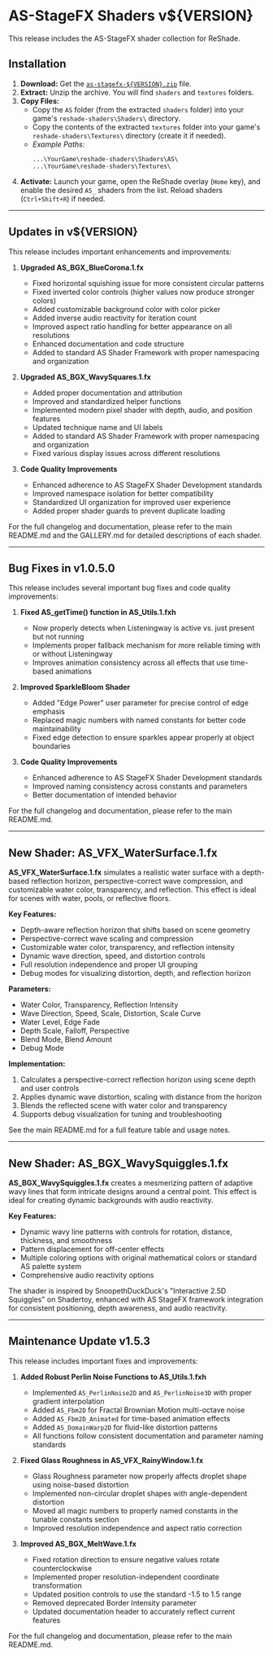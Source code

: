 # AS-StageFX Shaders v${VERSION}

This release includes the AS-StageFX shader collection for ReShade.

## Installation

1.  **Download:** Get the [`as-stagefx-${VERSION}.zip`](https://github.com/LeonAquitaine/as-stagefx/releases/download/${VERSION}/as-stagefx-${VERSION}.zip) file.
2.  **Extract:** Unzip the archive. You will find `shaders` and `textures` folders.
3.  **Copy Files:**
    *   Copy the `AS` folder (from the extracted `shaders` folder) into your game's `reshade-shaders\Shaders\` directory.
    *   Copy the contents of the extracted `textures` folder into your game's `reshade-shaders\Textures\` directory (create it if needed).
    *   *Example Paths:*
        ```
        ...\YourGame\reshade-shaders\Shaders\AS\
        ...\YourGame\reshade-shaders\Textures\
        ```
4.  **Activate:** Launch your game, open the ReShade overlay (`Home` key), and enable the desired `AS_` shaders from the list. Reload shaders (`Ctrl+Shift+R`) if needed.

---

## Updates in v${VERSION}

This release includes important enhancements and improvements:

1. **Upgraded AS_BGX_BlueCorona.1.fx**
   - Fixed horizontal squishing issue for more consistent circular patterns
   - Fixed inverted color controls (higher values now produce stronger colors)
   - Added customizable background color with color picker
   - Added inverse audio reactivity for iteration count
   - Improved aspect ratio handling for better appearance on all resolutions
   - Enhanced documentation and code structure
   - Added to standard AS Shader Framework with proper namespacing and organization

2. **Upgraded AS_BGX_WavySquares.1.fx**
   - Added proper documentation and attribution
   - Improved and standardized helper functions 
   - Implemented modern pixel shader with depth, audio, and position features
   - Updated technique name and UI labels
   - Added to standard AS Shader Framework with proper namespacing and organization
   - Fixed various display issues across different resolutions

3. **Code Quality Improvements**
   - Enhanced adherence to AS StageFX Shader Development standards
   - Improved namespace isolation for better compatibility
   - Standardized UI organization for improved user experience
   - Added proper shader guards to prevent duplicate loading

For the full changelog and documentation, please refer to the main README.md and the GALLERY.md for detailed descriptions of each shader.

---

## Bug Fixes in v1.0.5.0

This release includes several important bug fixes and code quality improvements:

1. **Fixed AS_getTime() function in AS_Utils.1.fxh**
   - Now properly detects when Listeningway is active vs. just present but not running
   - Implements proper fallback mechanism for more reliable timing with or without Listeningway
   - Improves animation consistency across all effects that use time-based animations

2. **Improved SparkleBloom Shader**
   - Added "Edge Power" user parameter for precise control of edge emphasis
   - Replaced magic numbers with named constants for better code maintainability
   - Fixed edge detection to ensure sparkles appear properly at object boundaries

3. **Code Quality Improvements**
   - Enhanced adherence to AS StageFX Shader Development standards
   - Improved naming consistency across constants and parameters
   - Better documentation of intended behavior

For the full changelog and documentation, please refer to the main README.md.

---

## New Shader: AS_VFX_WaterSurface.1.fx

**AS_VFX_WaterSurface.1.fx** simulates a realistic water surface with a depth-based reflection horizon, perspective-correct wave compression, and customizable water color, transparency, and reflection. This effect is ideal for scenes with water, pools, or reflective floors.

**Key Features:**
- Depth-aware reflection horizon that shifts based on scene geometry
- Perspective-correct wave scaling and compression
- Customizable water color, transparency, and reflection intensity
- Dynamic wave direction, speed, and distortion controls
- Full resolution independence and proper UI grouping
- Debug modes for visualizing distortion, depth, and reflection horizon

**Parameters:**
- Water Color, Transparency, Reflection Intensity
- Wave Direction, Speed, Scale, Distortion, Scale Curve
- Water Level, Edge Fade
- Depth Scale, Falloff, Perspective
- Blend Mode, Blend Amount
- Debug Mode

**Implementation:**
1. Calculates a perspective-correct reflection horizon using scene depth and user controls
2. Applies dynamic wave distortion, scaling with distance from the horizon
3. Blends the reflected scene with water color and transparency
4. Supports debug visualization for tuning and troubleshooting

See the main README.md for a full feature table and usage notes.

---

## New Shader: AS_BGX_WavySquiggles.1.fx

**AS_BGX_WavySquiggles.1.fx** creates a mesmerizing pattern of adaptive wavy lines that form intricate designs around a central point. This effect is ideal for creating dynamic backgrounds with audio reactivity.

**Key Features:**
- Dynamic wavy line patterns with controls for rotation, distance, thickness, and smoothness
- Pattern displacement for off-center effects
- Multiple coloring options with original mathematical colors or standard AS palette system
- Comprehensive audio reactivity options

The shader is inspired by SnoopethDuckDuck's "Interactive 2.5D Squiggles" on Shadertoy, enhanced with AS StageFX framework integration for consistent positioning, depth awareness, and audio reactivity.

---

## Maintenance Update v1.5.3

This release includes important fixes and improvements:

1. **Added Robust Perlin Noise Functions to AS_Utils.1.fxh**
   - Implemented `AS_PerlinNoise2D` and `AS_PerlinNoise3D` with proper gradient interpolation
   - Added `AS_Fbm2D` for Fractal Brownian Motion multi-octave noise
   - Added `AS_Fbm2D_Animated` for time-based animation effects
   - Added `AS_DomainWarp2D` for fluid-like distortion patterns
   - All functions follow consistent documentation and parameter naming standards

2. **Fixed Glass Roughness in AS_VFX_RainyWindow.1.fx**
   - Glass Roughness parameter now properly affects droplet shape using noise-based distortion
   - Implemented non-circular droplet shapes with angle-dependent distortion
   - Moved all magic numbers to properly named constants in the tunable constants section
   - Improved resolution independence and aspect ratio correction

3. **Improved AS_BGX_MeltWave.1.fx**
   - Fixed rotation direction to ensure negative values rotate counterclockwise
   - Implemented proper resolution-independent coordinate transformation
   - Updated position controls to use the standard -1.5 to 1.5 range
   - Removed deprecated Border Intensity parameter
   - Updated documentation header to accurately reflect current features

For the full changelog and documentation, please refer to the main README.md.